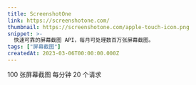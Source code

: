 ```yaml
---
title: ScreenshotOne
link: https://screenshotone.com/
thumbnail: https://screenshotone.com/apple-touch-icon.png
snippet: >-
  快速可靠的屏幕截图 API，每月可处理数百万张屏幕截图。
tags: ["屏幕截图"]
createdAt: 2023-03-06T00:00:00.000Z
---
```

100 张屏幕截图
每分钟 20 个请求